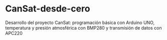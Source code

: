 # CanSat-desde-cero
Desarrollo del proyecto CanSat: programación básica con Arduino UNO, temperatura y presión atmosférica con BMP280 y transmisión de datos con APC220
